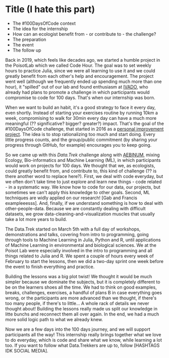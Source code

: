 # Title (I hate this part)

- The #100DaysOfCode context
- The idea for the internship
 - How can an ecologist benefit from - or contribute to - the challenge?
- The preparation
- The event
- The follow up

Back in 2019, which feels like decades ago, we started a humble project in the PoisotLab which we called Code Hour.
The goal was to set weekly hours to practice Julia, since we were all learning to use it and we could greatly benefit from each other's help and encouragement.
The project went well (although we frequently ended up spending much more than one hour), it "spilled" out of our lab and found enthusiasm at [IVADO][ivado], who already had plans to promote a challenge in which participants would compromise to code for 100 days.
That's when our internship was born.

When we want to build an habit, it's a good strategy to face it every day, even shortly.
Instead of starting your exercises routine by running 10km a week, compromising to walk for 30min every day can have a much more meaningful (?? significative? bigger? greater?) impact.
That's the goal of the #100DaysOfCode challenge, that started in 2016 as a [personal improvement project][100days_blogpost].
The idea is to stop rationalizing too much and start doing.
Every little progress counts, and the group/public commitment (by sharing your progress through GitHub, for example) encourages you to keep going.

So we came up with this *Data.Trek* challenge along with [AEBINUM][aebinum], mixing Ecology, Bio-informatics and Machine Learning (ML), in which participants would work on projects for 100 days.
We thought that we, as ecologists, could greatly benefit from, and contribute to, this kind of challenge (?? is there another word to replace here?).
First, we deal with code everyday, but we often don't take time to just explore and learn new things - code related - in a systematic way. We know how to code for our data, our projects, but sometimes we can't apply this knowledge to other goals.
Second, ML techniques are widly applied on our research! [Gab and Francis exampleeesss].
And, finally, if we understand something is how to deal with other-people-data.
Because we are constantly dealing with difficult datasets, we grow data-cleaning-and-visualization muscles that usually take a lot more years to build.

The Data.Trek started on March 5th with a full day of workshops, demonstrations and talks, covering from intro to programming, going through tools to Machine Learning in Julia, Python and R, until applications of Machine Learning in environmental and biological sciences.
We at the Poisot Lab were especially involved in the intro to programming and all things related to Julia and R.
We spent a couple of hours every week of February to start the lessons, then we did a two-day sprint one week before the event to finish everything and practice.

Building the lessons was a big plot twist! We thought it would be much simpler because we dominate the subjects, but it is completely different to be on the learners shoes all the time.
We had to think on good examples, breaks, challenges, exercises, a handful of plans B in case everything goes wrong, or the participants are more advanced than we thought, if there's too many people, if there's to little...
A whole rack of details we never thought about! Building the lessons really made us split our knowledge in litte bunchs and reconnect them all over again. In the end, we had a much more solid logic path to what we already knew.

Now we are a few days into the 100 days journey, and we will support participants all the way!
This internship really brings together what we love to do everyday, which is code and share what we know, while learning a lot too.
If you want to follow what Data.Trekkers are up to, follow [HASHTAGS IDK SOCIAL MEDIA].


[ivado]: https://ivado.ca/ "Institut de Valorisation des Données"
[100days_blogpost]: https://www.freecodecamp.org/news/join-the-100daysofcode-556ddb4579e4/
[aebinum]: http://aebinum.umontreal.ca/ "Association des Étudiants en Bio-Informatique de l'Université de Montréal"
